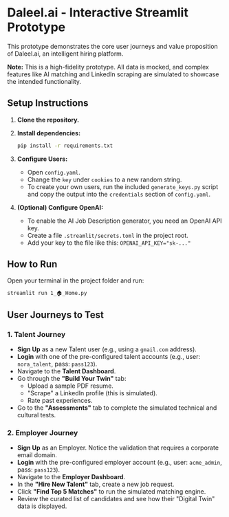 # Daleel.ai - Interactive Streamlit Prototype

This prototype demonstrates the core user journeys and value proposition of Daleel.ai, an intelligent hiring platform.

**Note:** This is a high-fidelity prototype. All data is mocked, and complex features like AI matching and LinkedIn scraping are simulated to showcase the intended functionality.

## Setup Instructions

1.  **Clone the repository.**
2.  **Install dependencies:**
    ```bash
    pip install -r requirements.txt
    ```
3.  **Configure Users:**
    *   Open `config.yaml`.
    *   Change the `key` under `cookies` to a new random string.
    *   To create your own users, run the included `generate_keys.py` script and copy the output into the `credentials` section of `config.yaml`.

4.  **(Optional) Configure OpenAI:**
    *   To enable the AI Job Description generator, you need an OpenAI API key.
    *   Create a file `.streamlit/secrets.toml` in the project root.
    *   Add your key to the file like this: `OPENAI_API_KEY="sk-..."`

## How to Run

Open your terminal in the project folder and run:

```bash
streamlit run 1_🏠_Home.py
```

## User Journeys to Test

### 1. Talent Journey
*   **Sign Up** as a new Talent user (e.g., using a `gmail.com` address).
*   **Login** with one of the pre-configured talent accounts (e.g., user: `nora_talent`, pass: `pass123`).
*   Navigate to the **Talent Dashboard**.
*   Go through the **"Build Your Twin"** tab:
    *   Upload a sample PDF resume.
    *   "Scrape" a LinkedIn profile (this is simulated).
    *   Rate past experiences.
*   Go to the **"Assessments"** tab to complete the simulated technical and cultural tests.

### 2. Employer Journey
*   **Sign Up** as an Employer. Notice the validation that requires a corporate email domain.
*   **Login** with the pre-configured employer account (e.g., user: `acme_admin`, pass: `pass123`).
*   Navigate to the **Employer Dashboard**.
*   In the **"Hire New Talent"** tab, create a new job request.
*   Click **"Find Top 5 Matches"** to run the simulated matching engine.
*   Review the curated list of candidates and see how their "Digital Twin" data is displayed.